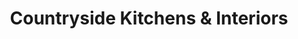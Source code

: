 ---
title: "Countryside Kitchens & Interiors"
url: /edinburgh/countryside-kitchens-and-interiors/
shop: furniture
---